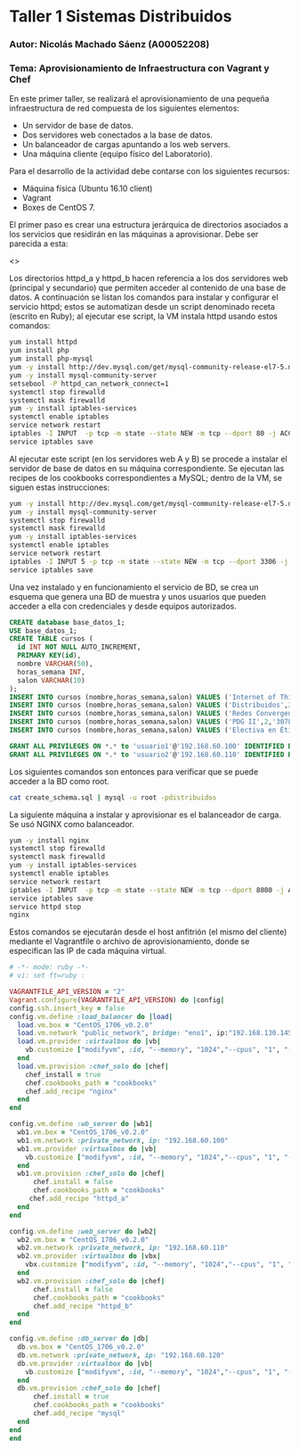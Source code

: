 # Taller 1 Sistemas Distribuidos
### Autor: Nicolás Machado Sáenz (A00052208)
### Tema: Aprovisionamiento de Infraestructura con Vagrant y Chef

En este primer taller, se realizará el aprovisionamiento de una pequeña infraestructura de red compuesta
de los siguientes elementos:
  * Un servidor de base de datos.
  * Dos servidores web conectados a la base de datos.
  * Un balanceador de cargas apuntando a los web servers.
  * Una máquina cliente (equipo físico del Laboratorio).

Para el desarrollo de la actividad debe contarse con los siguientes recursos:
 * Máquina física (Ubuntu 16.10 client)
 * Vagrant
 * Boxes de CentOS 7.
 
 El primer paso es crear una estructura jerárquica de directorios asociados a los servicios que residirán
 en las máquinas a aprovisionar. Debe ser parecida a esta:
 
 <<img estructura>>
 
Los directorios httpd_a y httpd_b hacen referencia a los dos servidores web (principal y secundario) que
permiten acceder al contenido de una base de datos. A continuación se listan los comandos para instalar y
configurar el servicio httpd; estos se automatizan desde un script denominado receta (escrito en Ruby);
al ejecutar ese script, la VM instala httpd usando estos comandos:

  ```bash
  yum install httpd
  yum install php
  yum install php-mysql
  yum -y install http://dev.mysql.com/get/mysql-community-release-el7-5.noarch.rpm
  yum -y install mysql-community-server
  setsebool -P httpd_can_network_connect=1
  systemctl stop firewalld
  systemctl mask firewalld
  yum -y install iptables-services
  systemctl enable iptables
  service network restart
  iptables -I INPUT  -p tcp -m state --state NEW -m tcp --dport 80 -j ACCEPT
  service iptables save
  ```
Al ejecutar este script (en los servidores web A y B) se procede a instalar el servidor de base de datos
en su máquina correspondiente. Se ejecutan las recipes de los cookbooks correspondientes a MySQL; dentro
de la VM, se siguen estas instrucciones:

  ```bash
  yum -y install http://dev.mysql.com/get/mysql-community-release-el7-5.noarch.rpm
  yum -y install mysql-community-server
  systemctl stop firewalld
  systemctl mask firewalld
  yum -y install iptables-services
  systemctl enable iptables
  service network restart
  iptables -I INPUT 5 -p tcp -m state --state NEW -m tcp --dport 3306 -j ACCEPT
  service iptables save
  ```
Una vez instalado y en funcionamiento el servicio de BD, se crea un esquema que genera una BD de muestra y
unos usuarios que pueden acceder a ella con credenciales y desde equipos autorizados.

  ```sql
  CREATE database base_datos_1;
  USE base_datos_1;
  CREATE TABLE cursos (
    id INT NOT NULL AUTO_INCREMENT,
    PRIMARY KEY(id),
    nombre VARCHAR(50),
    horas_semana INT,
    salon VARCHAR(10)
  );
  INSERT INTO cursos (nombre,horas_semana,salon) VALUES ('Internet of Things',3,'501L');
  INSERT INTO cursos (nombre,horas_semana,salon) VALUES ('Distribuidos',3,'307C');
  INSERT INTO cursos (nombre,horas_semana,salon) VALUES ('Redes Convergentes',3,'306C');
  INSERT INTO cursos (nombre,horas_semana,salon) VALUES ('PDG II',2,'307L');
  INSERT INTO cursos (nombre,horas_semana,salon) VALUES ('Electiva en Ética',2,'102D');
  
  GRANT ALL PRIVILEGES ON *.* to 'usuario1'@'192.168.60.100' IDENTIFIED BY 'database2017' WITH GRANT OPTION;
  GRANT ALL PRIVILEGES ON *.* to 'usuario2'@'192.168.60.110' IDENTIFIED BY 'database2017' WITH GRANT OPTION;
  ```
Los siguientes comandos son entonces para verificar que se puede acceder a la BD como root.
  
  ```bash
  cat create_schema.sql | mysql -u root -pdistribuidos
  ```
  
La siguiente máquina a instalar y aprovisionar es el balanceador de carga. Se usó NGINX como balanceador.

  ```bash
  yum -y install nginx
  systemctl stop firewalld
  systemctl mask firewalld
  yum -y install iptables-services
  systemctl enable iptables
  service network restart
  iptables -I INPUT  -p tcp -m state --state NEW -m tcp --dport 8080 -j ACCEPT
  service iptables save
  service httpd stop
  nginx
  ```
Estos comandos se ejecutarán desde el host anfitrión (el mismo del cliente) mediante el Vagrantfile o
archivo de aprovisionamiento, donde se especifican las IP de cada máquina virtual.
  ```ruby
  # -*- mode: ruby -*-
  # vi: set ft=ruby :

  VAGRANTFILE_API_VERSION = "2"
  Vagrant.configure(VAGRANTFILE_API_VERSION) do |config|
  config.ssh.insert_key = false
  config.vm.define :load_balancer do |load|
    load.vm.box = "CentOS_1706_v0.2.0"
    load.vm.network "public_network", bridge: "eno1", ip:"192.168.130.145", netmask: "255.255.255.0"
    load.vm.provider :virtualbox do |vb|
      vb.customize ["modifyvm", :id, "--memory", "1024","--cpus", "1", "--name", "load_balancer" ]
    end
    load.vm.provision :chef_solo do |chef|
      chef_install = true
      chef.cookbooks_path = "cookbooks"
      chef.add_recipe "nginx"
    end
  end

  config.vm.define :wb_server do |wb1|
    wb1.vm.box = "CentOS_1706_v0.2.0"
    wb1.vm.network :private_network, ip: "192.168.60.100"
    wb1.vm.provider :virtualbox do |vb|
      vb.customize ["modifyvm", :id, "--memory", "1024","--cpus", "1", "--name", "main_server" ]
    end
    wb1.vm.provision :chef_solo do |chef|
	    chef.install = false
	    chef.cookbooks_path = "cookbooks"
	   chef.add_recipe "httpd_a"
    end
  end

  config.vm.define :web_server do |wb2|
    wb2.vm.box = "CentOS_1706_v0.2.0"
    wb2.vm.network :private_network, ip: "192.168.60.110"
    wb2.vm.provider :virtualbox do |vbx|
      vbx.customize ["modifyvm", :id, "--memory", "1024","--cpus", "1", "--name", "second_server" ]
    end
    wb2.vm.provision :chef_solo do |chef|
        chef.install = false
        chef.cookbooks_path = "cookbooks"
        chef.add_recipe "httpd_b"
    end
  end

  config.vm.define :db_server do |db|
    db.vm.box = "CentOS_1706_v0.2.0"
    db.vm.network :private_network, ip: "192.168.60.120"
    db.vm.provider :virtualbox do |vb|
      vb.customize ["modifyvm", :id, "--memory", "1024","--cpus", "1", "--name", "db_server" ]
    end
    db.vm.provision :chef_solo do |chef|
        chef.install = true
        chef.cookbooks_path = "cookbooks"
        chef.add_recipe "mysql"
    end
  end
end
  ```
